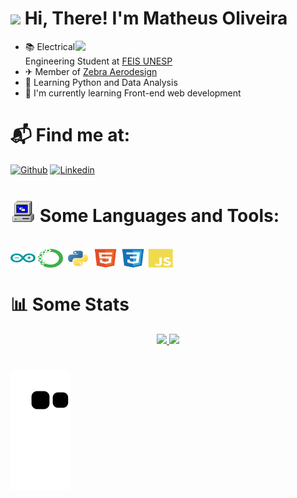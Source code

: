 # <img src="https://github.com/TheDudeThatCode/TheDudeThatCode/blob/master/Assets/Hi.gif" width="29px"> Hi, There! I'm Matheus Oliveira

<!-- <img align='right' src='https://octodex.github.com/images/topguntocat.png' width='400'>  -->
<!-- <img align='right' src='https://octodex.github.com/images/Fintechtocat.png' width='400'> -->
<img align='right' src='https://octodex.github.com/images/jetpacktocat.png' width='400'>
<!-- <img align='right' src='https://octodex.github.com/images/pythocat.png' width='400'> -->


* 📚 Electrical Engineering Student at [FEIS UNESP](https://www.feis.unesp.br/#!/dee)
* ✈ Member of [Zebra Aerodesign](https://www.instagram.com/equipe_zebra/)
* 🐍 Learning Python and Data Analysis
* 🌱 I'm currently learning Front-end web development

# 📬 Find me at:
 
  [![Github](https://img.shields.io/badge/-Github-000?style=flat&logo=Github&logoColor=white)](https://github.com/oliveiralx)
  [![Linkedin](https://img.shields.io/badge/-LinkedIn-%230077B5?style=for-the-badge&logo=linkedin&logoColor=white)](https://www.linkedin.com/in/matheus-de-oliveira-alexandre-3ba158233/)
  
# <img src="https://github.com/TheDudeThatCode/TheDudeThatCode/blob/master/Assets/PC.gif" width="40px"> Some Languages and Tools:
  <div style="display: inline_block"><br>
  <img align="center" alt="Oli-Ar" height="30" width="40" src="https://raw.githubusercontent.com/devicons/devicon/master/icons/arduino/arduino-original.svg">
  <img align="center" alt="Oli-An" height="30" width="40" src="https://raw.githubusercontent.com/devicons/devicon/master/icons/anaconda/anaconda-original.svg">
  <img align="center" alt="Oli-Python" height="30" width="40" src="https://raw.githubusercontent.com/devicons/devicon/master/icons/python/python-original.svg">
  <img align="center" alt="Oli-HTML" height="30" width="40" src="https://raw.githubusercontent.com/devicons/devicon/master/icons/html5/html5-original.svg">
  <img align="center" alt="Oli-CSS" height="30" width="40" src="https://raw.githubusercontent.com/devicons/devicon/master/icons/css3/css3-original.svg">
  <img align="center" alt="Oli-JS" height="30" width="40" src="https://raw.githubusercontent.com/devicons/devicon/master/icons/javascript/javascript-plain.svg">
</div>

# 📊 Some Stats

<div align="center">
  <a href="https://github.com/oliveiralx">
  <img width="42%" src="https://github-readme-stats.vercel.app/api?username=oliveiralx&show_icons=true&theme=tokyonight&include_all_commits=true&count_private=true"/>
  <img width="50%" src="https://github-readme-stats.vercel.app/api/top-langs/?username=oliveiralx&layout=compact&langs_count=7&theme=tokyonight"/>
</div>
 

<!--SOFTWARES E LINGUAGENS-->

  
  #

  <!--SNAKE GAME-->
  ![snake gif](https://github.com/oliveiralx/oliveiralx/blob/output/github-contribution-grid-snake.svg)
